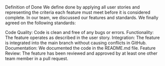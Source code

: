 Definition of Done
We define done by applying all user stories and representing the criteria each feature must meet before it is considered complete.
In our team, we discussed our features and standards. We finally agreed on the following standards:

Code Quality: Code is clean and free of any bugs or errors.
Functionality: The feature operates as described in the user story.
Integration: The feature is integrated into the main branch without causing conflicts in GitHub.
Documentation: We documented the code in the README.md file.
Feature Review: The feature has been reviewed and approved by at least one other team member in a pull request.
